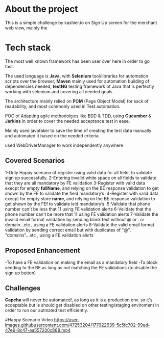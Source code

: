 # About the project

This is a simple challenge by kashier.io on Sign Up screen for the merchant web view, mainly the 

# Tech stack

The most well known framework has been user over here in order to go fast. 

The used language is **Java**, with **Selenium** tool/libraries for automation scripts over the browser, **Maven** mainly used for automation building of dependencies needed, **testNG** testing framework of Java that is perfectly working with selenium and covering all needed goals.

The architecture mainly relied on **POM** (Page Object Model) for sack of readability, and most commonly used in Test automation. 

POC of Adapting agile methodolgies like BDD & TDD, using **Cucumber** & **Jerkins** in order to cover the needed acceptance test in ease.

Mainly used javafaker to save the time of creating the test data manually and automated it based on the needed criteria.

used WebDriverManager to work independently anywhere

## Covered Scenarios 

1-Only Happy scenario of register using valid data for all field, to validate sign up successfully.
2-Entering invalid white space on all fields to validate that they are all mandatory by FE validation
3-Register with valid data execpt for empty **fullName**, and relying on the BE response validation to get shown by the FE to validate the field mandatory’s. 
4-Register with valid data execpt for empty store **name**, and relying on the BE response validation to get shown by the FEf to validate ield mandatory’s.
5-Validate that phone number can't be less that 11 using FE validation alerts 
6-Validate that the phone number can't be more that 11 using FE validation alerts 
7-Validate the invalid email format validation by sending blank text without @ or . or domain...etc , using a FE validation alerts
8-Validate the valid email format validation by sending correct email but with duplicates of "@", "domains"...etc , using a FE validation alerts

## Proposed Enhancement

-To have a FE validation on making the email as a mandatory field
-To block sending to the BE as long as not matching the FE validations (to disable the sign up button)

## Challenges
**Capcha** will never be automated!, as long as it is a production env. so it's acceptable but is should get disabled on other testing/staging enviroment in order to run our autmated test efficiently.


#Happy Scenario Video
https://user-images.githubusercontent.com/47253204/177022639-5c5fc702-99ed-47e9-8c47-aa557200c888.mp4





